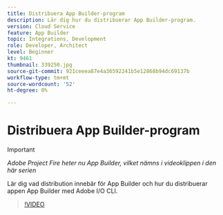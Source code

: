 ```yaml
---
title: Distribuera App Builder-program
description: Lär dig hur du distribuerar App Builder-program.
version: Cloud Service
feature: App Builder
topic: Integrations, Development
role: Developer, Architect
level: Beginner
kt: 9461
thumbnail: 339250.jpg
source-git-commit: 921ceeea87e4a36592241b5e12868b94dc69137b
workflow-type: tm+mt
source-wordcount: '52'
ht-degree: 0%

---
```



# Distribuera App Builder-program

>[!IMPORTANT]
>
> _Adobe Project Fire heter nu App Builder, vilket nämns i videoklippen i den här serien_

Lär dig vad distribution innebär för App Builder och hur du distribuerar appen App Builder med Adobe I/O CLI.

>[!VIDEO](https://video.tv.adobe.com/v/339250/?quality=12&learn=on)

